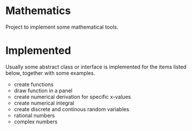 # Mathematics
Project to implement some mathematical tools.

# Implemented
Usually some abstract class or interface is implemented for the items listed below, together with some examples.
<ul style="list-style-type:circle">
 <li>create functions</li>
 <li>draw function in a panel</li>
 <li>create numerical derivation for specific x-values</li>
 <li>create numerical integral</li>
 <li>create discrete and continous random variables</li>
 <li>rational numbers</li>
 <li>complex numbers</li>
</ul>
